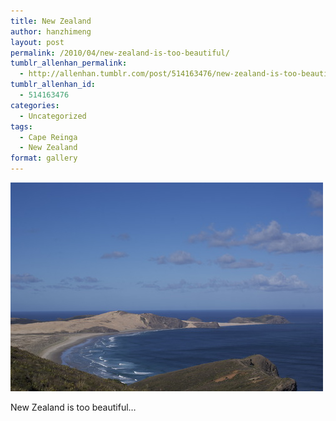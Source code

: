 ```yaml
---
title: New Zealand
author: hanzhimeng
layout: post
permalink: /2010/04/new-zealand-is-too-beautiful/
tumblr_allenhan_permalink:
  - http://allenhan.tumblr.com/post/514163476/new-zealand-is-too-beautiful
tumblr_allenhan_id:
  - 514163476
categories:
  - Uncategorized
tags:
  - Cape Reinga
  - New Zealand
format: gallery
---
```

[<img class="alignnone size-full wp-image-486" alt="tumblr_l0qibgOWSk1qzkacto1_" src="/images/uploads/2013/03/tumblr_l0qibgOWSk1qzkacto1_.jpg" width="500" height="334" />][1]

New Zealand is too beautiful…

 [1]: /images/uploads/2013/03/tumblr_l0qibgOWSk1qzkacto1_.jpg
